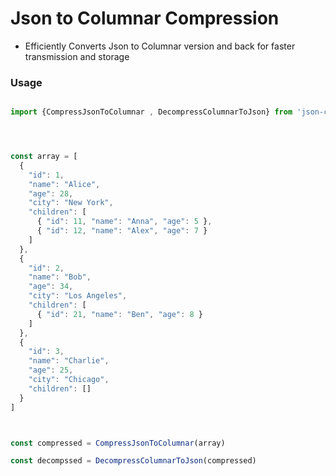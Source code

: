 
<div>

<h1>Json to Columnar Compression </h1> 

<ul>
<li>Efficiently Converts Json to Columnar version and back for faster transmission and storage </li>
</ul>

</div>


<h3>Usage </h3>

```ts

import {CompressJsonToColumnar , DecompressColumnarToJson} from 'json-columnar-compression'




const array = [
  {
    "id": 1,
    "name": "Alice",
    "age": 28,
    "city": "New York",
    "children": [
      { "id": 11, "name": "Anna", "age": 5 },
      { "id": 12, "name": "Alex", "age": 7 }
    ]
  },
  {
    "id": 2,
    "name": "Bob",
    "age": 34,
    "city": "Los Angeles",
    "children": [
      { "id": 21, "name": "Ben", "age": 8 }
    ]
  },
  {
    "id": 3,
    "name": "Charlie",
    "age": 25,
    "city": "Chicago",
    "children": []
  }
]



const compressed = CompressJsonToColumnar(array)

const decompssed = DecompressColumnarToJson(compressed)



```

